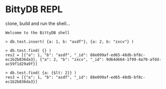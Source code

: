 BittyDB REPL
============

clone, build and run the shell...

	Welcome to the BittyDB shell

	> db.test.insert( {a: 1, b: "asdf"}, {a: 2, b: "zxcv"} )

	> db.test.find( {} )
	res2 = [{"a": 1, "b": "asdf", "_id": 88e099af-ed65-48db-bf8c-ec1b2b836da3}, {"a": 2, "b": "zxcv", "_id": 9d64d664-1f99-4a70-afdd-ac59f1d29a9f}]

	> db.test.find( {a: {$lt: 2}} )
	res3 = [{"a": 1, "b": "asdf", "_id": 88e099af-ed65-48db-bf8c-ec1b2b836da3}]
